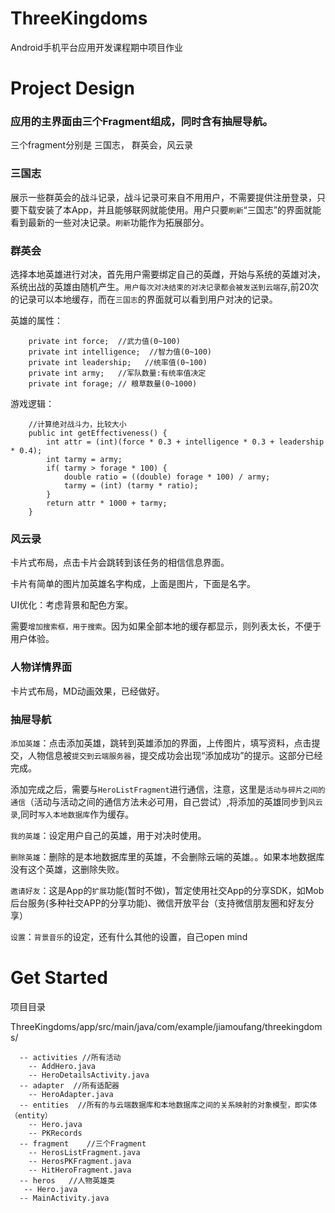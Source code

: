 # ThreeKingdoms
Android手机平台应用开发课程期中项目作业

# Project Design 

### 应用的主界面由三个Fragment组成，同时含有抽屉导航。

三个fragment分别是 三国志， 群英会，风云录

### 三国志 

展示一些群英会的战斗记录，战斗记录可来自不用用户，不需要提供注册登录，只要下载安装了本App，并且能够联网就能使用。用户只要``刷新``“三国志”的界面就能看到最新的一些对决记录。``刷新``功能作为拓展部分。



### 群英会

选择本地英雄进行对决，首先用户需要绑定自己的英雌，开始与系统的英雄对决，系统出战的英雄由随机产生。``用户每次对决结束的对决记录都会被发送到云端存``,前20次的记录可以本地缓存，而在``三国志``的界面就可以看到用户对决的记录。

英雄的属性：

```
    private int force;  //武力值(0~100)
    private int intelligence;  //智力值(0~100)
    private int leadership;   //统率值(0~100)
    private int army;   //军队数量:有统率值决定
    private int forage; // 粮草数量(0~1000)
```

游戏逻辑：

```
    //计算绝对战斗力，比较大小
    public int getEffectiveness() {
        int attr = (int)(force * 0.3 + intelligence * 0.3 + leadership * 0.4);
        int tarmy = army;
        if( tarmy > forage * 100) {
            double ratio = ((double) forage * 100) / army;
            tarmy = (int) (tarmy * ratio);
        }
        return attr * 1000 + tarmy;
    }

```

### 风云录

卡片式布局，点击卡片会跳转到该任务的相信信息界面。

卡片有简单的图片加英雄名字构成，上面是图片，下面是名字。

UI优化：考虑背景和配色方案。

需要``增加搜索框，用于搜索``。因为如果全部本地的缓存都显示，则列表太长，不便于用户体验。


### 人物详情界面

卡片式布局，MD动画效果，已经做好。


### 抽屉导航

``添加英雄``：点击添加英雄，跳转到英雄添加的界面，上传图片，填写资料，点击提交，人物信息被``提交到云端服务器``，提交成功会出现“添加成功”的提示。这部分已经完成。

添加完成之后，需要与``HeroListFragment``进行通信，注意，这里是``活动与碎片之间的通信``（活动与活动之间的通信方法未必可用，自己尝试）,将添加的英雄同步到``风云录``,同时``写入本地数据库``作为缓存。

``我的英雄``：设定用户自己的英雄，用于对决时使用。

``删除英雄``：删除的是本地数据库里的英雄，不会删除云端的英雄。。如果本地数据库没有这个英雄，这删除失败。

``邀请好友``：这是App的``扩展``功能(暂时不做)，暂定使用社交App的分享SDK，如Mob后台服务(多种社交APP的分享功能)、微信开放平台（支持微信朋友圈和好友分享）

``设置``：``背景音乐``的设定，还有什么其他的设置，自己open mind


# Get Started

项目目录

ThreeKingdoms/app/src/main/java/com/example/jiamoufang/threekingdoms/

```
  -- activities	//所有活动
    -- AddHero.java
    -- HeroDetailsActivity.java
  -- adapter  //所有适配器
    -- HeroAdapter.java
  -- entities  //所有的与云端数据库和本地数据库之间的关系映射的对象模型，即实体（entity）
    -- Hero.java
    -- PKRecords
  -- fragment	 //三个Fragment
    -- HerosListFragment.java	
    -- HerosPKFragment.java
    -- HitHeroFragment.java
  -- heros	 //人物英雄类
   -- Hero.java
  -- MainActivity.java
```





